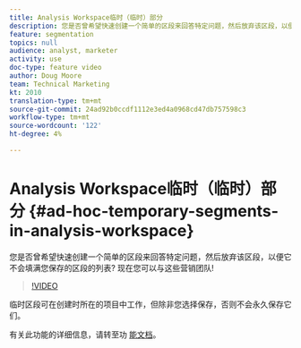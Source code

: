 ```yaml
---
title: Analysis Workspace临时（临时）部分
description: 您是否曾希望快速创建一个简单的区段来回答特定问题，然后放弃该区段，以便它不会填满您保存的区段的列表? 现在您可以与这些营销团队!
feature: segmentation
topics: null
audience: analyst, marketer
activity: use
doc-type: feature video
author: Doug Moore
team: Technical Marketing
kt: 2010
translation-type: tm+mt
source-git-commit: 24ad92b0ccdf1112e3ed4a0968cd47db757598c3
workflow-type: tm+mt
source-wordcount: '122'
ht-degree: 4%

---
```



# Analysis Workspace临时（临时）部分 {#ad-hoc-temporary-segments-in-analysis-workspace}

您是否曾希望快速创建一个简单的区段来回答特定问题，然后放弃该区段，以便它不会填满您保存的区段的列表? 现在您可以与这些营销团队!

>[!VIDEO](https://video.tv.adobe.com/v/23978/?quality=12)

临时区段可在创建时所在的项目中工作，但除非您选择保存，否则不会永久保存它们。

有关此功能的详细信息，请转至功 [能文档](https://marketing.adobe.com/resources/help/en_US/analytics/analysis-workspace/t_freeform-project-segment.html)。
